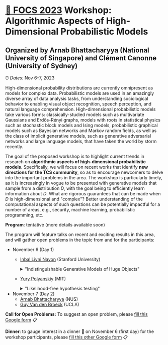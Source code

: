 # [🦊 FOCS 2023](https://focs.computer.org/2023/) Workshop: Algorithmic Aspects of High-Dimensional Probabilistic Models
## Organized by Arnab Bhattacharyya (National University of Singapore) and Clément Canonne (University of Sydney)

⏰ _Dates:_ Nov 6–7, 2023

High-dimensional probability distributions are currently omnipresent as models for complex data. Probabilistic models are used in an amazingly diverse array of data analysis tasks, from understanding sociological behavior to enabling visual object recognition, speech perception, and natural language comprehension. High-dimensional probabilistic models take various forms: classically-studied models such as multivariate Gaussians and Erdős-Rényi graphs, models with roots in statistical physics such as stochastic block models and Ising models, probabilistic graphical models such as Bayesian networks and Markov random fields, as well as the class of implicit generative models, such as generative adversarial networks and large language models, that have taken the world by storm recently. 

The goal of the proposed workshop is to highlight current trends in research on __algorithmic aspects of high-dimensional probabilistic models__. Specifically, we will focus on recent works that identify __new directions for the TCS community__, so as to encourage newcomers to delve into the important problems in the area. The workshop is particularly timely, as it is increasingly in vogue to be presented with generative models that sample from a distribution _D_, with the goal being to efficiently learn information about _D_. What are rigorous guarantees that can be made when _D_ is high-dimensional and  "complex"? Better understanding of the computational aspects of such questions can  be potentially impactful for a number of areas, e.g., security, machine learning, probabilistic programming, etc.

__Program__: tentative (more details available soon)

The program will feature talks on recent and exciting results in this area, and will gather open problems in the topic from and for the participants: 

* November 6 (Day 1)
  * [Inbal Livni Navon](http://inballn.su.domains/) (Stanford University)
    <details>

    <summary>"Indistinguishable Generative Models of Huge Objects"</summary>
    
    #### Abstract:
    In this talk I am going to discuss generative models of huge objects, from the perspective of a recent notion called outcome indistinguishability. In generative models, the goal is to generate a distribution that is similar to a specific input object (or distribution). When the input object is huge and complex and cannot be read entirely, how do we find a generative model for our object? How do we define similarity between our model and the object? In our work, we answer both questions using outcome indistinguishability. In the talk, I am going to explain what outcome indistinguishability is, and how it is helpful in our setting of learning generative models. 
    
    </details>

  * [Yury Polyanskiy](https://people.lids.mit.edu/yp/homepage/) (MIT)    
    <details>
    <summary>"Likelihood-free hypothesis testing"</summary>
    
    #### Abstract:
    Modern theoretical models in particle physics, climate modeling etc often provide predictions in the form of extremely complex simulators. Thus, in order to empirically validate such theories a statistician needs to compare an experimental sample against several simulated ones, corresponding to different choices of phenomenological parameters of the theory. This area of work, known under the names of likelihood-free inference (LFI) or simulation-based inference, can be seen as extension of classical two-sample testing to more than two samples. In this talk we will present minimax sample complexities and discover the existence of a tradeoff between the sizes of experimental sample and the simulated ones, in particular showing the possibility of testing hypotheses without estimating densities. As a by-product of this tradeoff we discover (a) a universal relation between the sample complexities of goodness-of-fit (identity) testing and density estimation; (b) new methods for optimal two-sample and indentity testing based on classification accuracy.

    Joint work with Patrik Gerber (MIT) and Yanjun Han (Courant).
    
    </details>
* November 7 (Day 2)
  * [Arnab Bhattacharyya](https://www.comp.nus.edu.sg/~arnab/) (NUS)
  * [Guy Van den Broeck](https://web.cs.ucla.edu/~guyvdb/) (UCLA)

__Call for Open Problems:__ To suggest an open problem, please [fill this Google form](https://docs.google.com/forms/d/e/1FAIpQLSf_0me17ooezTjiVWVRgkcdJ2pAmCNxxRzZ_9WdAVJ7ojGGCg/viewform) 📋

__Dinner__: to gauge interest in a dinner 🍲 on November 6 (first day) for the workshop participants, please [fill this other Google form](https://docs.google.com/forms/d/e/1FAIpQLSdHfFUMnsq-hoFZ3HwwqfAuU2AYgDwkzMgSdZvQ9L-Z5wD0bQ/viewform) 📋
